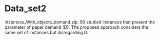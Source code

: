 # Data_set2

Instances_With_objects_demand.zip: 90 studied instances that present the parameter of paper demand (D). 
The proposed approach considers the same set of instances but disregarding D.
